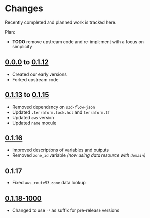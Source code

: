 # Changes
Recently completed and planned work is tracked here.

Plan:
- **TODO** remove upstream code and re-implement with a focus on simplicity

## [0.0.0](.) to [0.1.12](.)
- Created our early versions
- Forked upstream code

## [0.1.13](.) to [0.1.15](.)
- Removed dependency on `s3d-flow-json`
- Updated `.terraform.lock.hcl` and `terraform.tf`
- Updated `aws` version
- Updated `name` module

## [0.1.16](.)
- Improved descriptions of variables and outputs
- Removed `zone_id` variable _(now using data resource with `domain`)_

## [0.1.17](.)
- Fixed `aws_route53_zone` data lookup

## [0.1.18-1000](.)
- Changed to use `-*` as suffix for pre-release versions
